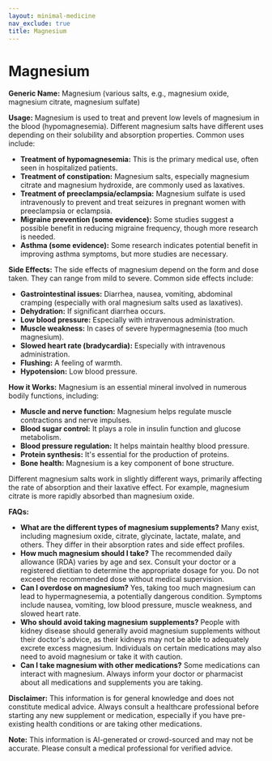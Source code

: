 ```yaml
---
layout: minimal-medicine
nav_exclude: true
title: Magnesium
---
```


# Magnesium

**Generic Name:** Magnesium (various salts, e.g., magnesium oxide, magnesium citrate, magnesium sulfate)

**Usage:** Magnesium is used to treat and prevent low levels of magnesium in the blood (hypomagnesemia).  Different magnesium salts have different uses depending on their solubility and absorption properties.  Common uses include:

* **Treatment of hypomagnesemia:** This is the primary medical use, often seen in hospitalized patients.
* **Treatment of constipation:** Magnesium salts, especially magnesium citrate and magnesium hydroxide, are commonly used as laxatives.
* **Treatment of preeclampsia/eclampsia:** Magnesium sulfate is used intravenously to prevent and treat seizures in pregnant women with preeclampsia or eclampsia.
* **Migraine prevention (some evidence):** Some studies suggest a possible benefit in reducing migraine frequency, though more research is needed.
* **Asthma (some evidence):**  Some research indicates potential benefit in improving asthma symptoms, but more studies are necessary.


**Side Effects:** The side effects of magnesium depend on the form and dose taken.  They can range from mild to severe.  Common side effects include:

* **Gastrointestinal issues:** Diarrhea, nausea, vomiting, abdominal cramping (especially with oral magnesium salts used as laxatives).
* **Dehydration:**  If significant diarrhea occurs.
* **Low blood pressure:**  Especially with intravenous administration.
* **Muscle weakness:** In cases of severe hypermagnesemia (too much magnesium).
* **Slowed heart rate (bradycardia):** Especially with intravenous administration.
* **Flushing:** A feeling of warmth.
* **Hypotension:** Low blood pressure.


**How it Works:** Magnesium is an essential mineral involved in numerous bodily functions, including:

* **Muscle and nerve function:** Magnesium helps regulate muscle contractions and nerve impulses.
* **Blood sugar control:** It plays a role in insulin function and glucose metabolism.
* **Blood pressure regulation:**  It helps maintain healthy blood pressure.
* **Protein synthesis:** It's essential for the production of proteins.
* **Bone health:** Magnesium is a key component of bone structure.

Different magnesium salts work in slightly different ways, primarily affecting the rate of absorption and their laxative effect. For example, magnesium citrate is more rapidly absorbed than magnesium oxide.


**FAQs:**

* **What are the different types of magnesium supplements?**  Many exist, including magnesium oxide, citrate, glycinate, lactate, malate, and others.  They differ in their absorption rates and side effect profiles.
* **How much magnesium should I take?** The recommended daily allowance (RDA) varies by age and sex.  Consult your doctor or a registered dietitian to determine the appropriate dosage for you.  Do not exceed the recommended dose without medical supervision.
* **Can I overdose on magnesium?** Yes, taking too much magnesium can lead to hypermagnesemia, a potentially dangerous condition.  Symptoms include nausea, vomiting, low blood pressure, muscle weakness, and slowed heart rate.
* **Who should avoid taking magnesium supplements?** People with kidney disease should generally avoid magnesium supplements without their doctor's advice, as their kidneys may not be able to adequately excrete excess magnesium. Individuals on certain medications may also need to avoid magnesium or take it with caution.
* **Can I take magnesium with other medications?** Some medications can interact with magnesium. Always inform your doctor or pharmacist about all medications and supplements you are taking.


**Disclaimer:** This information is for general knowledge and does not constitute medical advice. Always consult a healthcare professional before starting any new supplement or medication, especially if you have pre-existing health conditions or are taking other medications.


**Note:** This information is AI-generated or crowd-sourced and may not be accurate. Please consult a medical professional for verified advice.